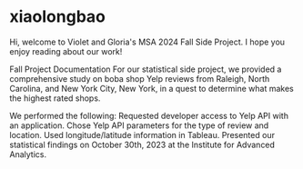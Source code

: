 # xiaolongbao
Hi, welcome to Violet and Gloria's MSA 2024 Fall Side Project. I hope you enjoy reading about our work!

Fall Project Documentation
For our statistical side project, we provided a comprehensive study on boba shop Yelp reviews from Raleigh, North Carolina, and New York City, New York, in a quest to determine what makes the highest rated shops.

We performed the following: 
Requested developer access to Yelp API with an application.
Chose Yelp API parameters for the type of review and location.
Used longitude/latitude information in Tableau.
Presented our statistical findings on October 30th, 2023 at the Institute for Advanced Analytics.

